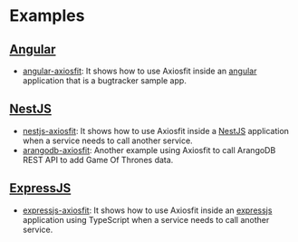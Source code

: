 # Examples

## [Angular](https://angular.io/)

- [angular-axiosfit](./Angular/angular-axiosfit): It shows how to use Axiosfit inside an [angular](https://angular.io/) application that is a bugtracker sample app.

## [NestJS](https://nestjs.com/)

- [nestjs-axiosfit](./NestJS/nestjs-axiosfit): It shows how to use Axiosfit inside a [NestJS](https://nestjs.com/) application when a service needs to call another service.
- [arangodb-axiosfit](./NestJS/arangodb-axiosfit): Another example using Axiosfit to call ArangoDB REST API to add Game Of Thrones data.

## [ExpressJS](http://expressjs.com/)

- [expressjs-axiosfit](./ExpressJS/expressjs-axiosfit): It shows how to use Axiosfit inside an [expressjs](http://expressjs.com/) application using TypeScript when a service needs to call another service.
